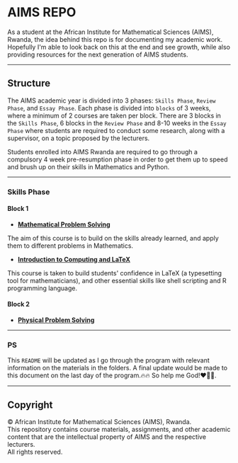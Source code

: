 # AIMS REPO

As a student at the African Institute for Mathematical Sciences (AIMS), Rwanda, the idea behind this repo is for documenting my academic work. Hopefully I'm able to look back on this at the end and see growth, while also providing resources for the next generation of AIMS students.

---

## Structure
The AIMS academic year is divided into 3 phases: `Skills Phase`, `Review Phase`, and `Essay Phase`.
Each phase is divided into `blocks` of 3 weeks, where a minimum of 2 courses are taken per block. There are 3 blocks in the `Skills Phase`, 6 blocks in the `Review Phase` and 8-10 weeks in the `Essay Phase` where students are required to conduct some research, along with a supervisor, on a topic proposed by the lecturers.

Students enrolled into AIMS Rwanda are required to go through a compulsory 4 week pre-resumption phase in order to get them up to speed and brush up on their skills in Mathematics and Python.

---

### Skills Phase
#### Block 1
- **[Mathematical Problem Solving](skill_phase/block_1/MPS/)**

The aim of this course is to build on the skills already learned, and apply them to different problems in Mathematics.
- **[Introduction to Computing and LaTeX](skill_phase/block_1/ICL/)**

This course is taken to build students' confidence in LaTeX (a typesetting tool for mathematicians), and other essential skills like shell scripting and R programming language.


#### Block 2
- **[Physical Problem Solving](skill_phase/block_2/PPS/)**
---

### PS
This `README` will be updated as I go through the program with relevant information on the materials in the folders. A final update would be made to this document on the last day of the program.🔥🔥
So help me God!❤🚀🎯.

---

## Copyright

© African Institute for Mathematical Sciences (AIMS), Rwanda.  
This repository contains course materials, assignments, and other academic content that are the intellectual property of AIMS and the respective lecturers.  
All rights reserved.
